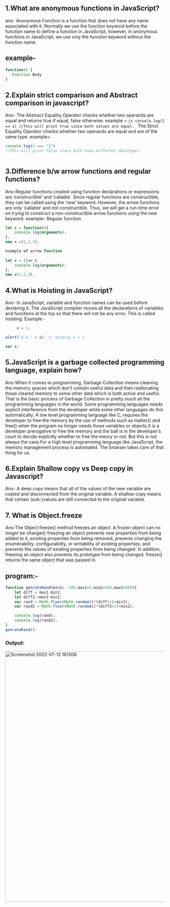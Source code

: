 ## 1.What are anonymous functions in JavaScript?
ans- Anonymous Function is a function that does not have any name associated with it. Normally we use the function keyword before the function name to define a function in JavaScript, however, in anonymous functions in JavaScript, we use only the function keyword without the function name.
 ## example- 
 ```js
 function() {
    Function Body
 }
 
 ```

## 2.Explain strict comparison and Abstract comparison in javascript?
Ans- The Abstract Equality Operator checks whether two operands are equal and returns true if equal, false otherwise.
         example =
       ```js
         console.log(1 == 1)
         //This will print true since both values are equal.
         ```
  The Strict Equality Operator checks whether two operands are equal and are of the same type.
  example= 
  ```js
  console.log(1 === "1")       
  //This will print false since both have different datatypes.
   
   ```
       

## 3.Difference b/w arrow functions and regular functions?
Ans-Regular functions created using function declarations or expressions are ‘constructible’ and ‘callable’. Since regular functions are constructible, they can be called using the ‘new’ keyword. However, the arrow functions are only ‘callable’ and not constructible. Thus, we will get a run-time error on trying to construct a non-constructible arrow functions using the new keyword.
example- Regular function

```js
let x = function(){
    console.log(arguments);
};
new x =(1,2,3);

example of arrow function
  
let x = ()=> {
    console.log(arguments);
};
new x(1,2,3);

```

## 4.What is Hoisting in JavaScript?
Ans- In JavaScript, variable and function names can be used before declaring it. The JavaScript compiler moves all the declarations of variables and functions at the top so that there will not be any error. This is called hoisting.
   Example -
```js
     x = 1;

alert('x = ' + x); // display x = 1

var x;

```
 
 ## 5.JavaScript is a garbage collected programming language, explain how?
 Ans-When it comes to programming, Garbage Collection means cleaning the memory spaces which don’t contain useful data and then reallocating those cleared memory to some other data which is both active and useful. That is the basic process of Garbage Collection in pretty much all the programming languages in the world. Some programming languages needs explicit interference from the developer while some other languages do this automatically. A low level programming language like C, requires the developer to free the memory by the use of methods such as malloc() and free() when the program no longer needs those variables or objects.It is a developer prerogative to free the memory and the ball is in the developer’s court to decide explicitly whether to free the meory or not. But this is not always the case.For a high level programming language like JavaScript,
the memory management process is automated. The browser takes care of that thing for us.

## 6.Explain Shallow copy vs Deep copy in Javascript?
Ans- A deep copy means that all of the values of the new variable are copied and disconnected from the original variable. A shallow copy means that certain (sub-)values are still connected to the original variable.

## 7. What is Object.freeze
Ans-The Object.freeze() method freezes an object. A frozen object can no longer be changed; freezing an object prevents new properties from being added to it, existing properties from being removed, prevents changing the enumerability, configurability, or writability of existing properties, and prevents the values of existing properties from being changed. In addition, freezing an object also prevents its prototype from being changed. freeze() returns the same object that was passed in.

## program:-

```js
function genrateRand(min1= -100,max1=0,min2=800,max2=900){
    let diff = max1-min1;
    let diff2 =max2-min2;
    var rand = Math.floor(Math.random()*(diff+1)+min1);
    var rand2 = Math.floor(Math.random()*(diff2+1)+min2);

    console.log(rand);
    console.log(rand2);
}
genrateRand();

```

 ### Output:
 <img width="791" alt="Screenshot 2022-07-12 161308" src="https://user-images.githubusercontent.com/81406208/178472957-74d9ef27-0a61-48b5-8c3b-083b64d9689e.png">
